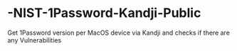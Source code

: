 # -NIST-1Password-Kandji-Public
Get 1Password version per MacOS device via Kandji and checks if there are any Vulnerabilities
